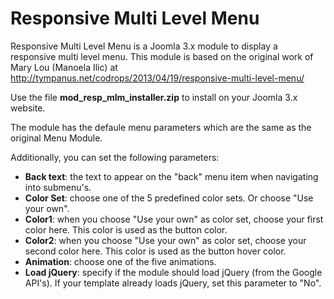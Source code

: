 Responsive Multi Level Menu
===========================

Responsive Multi Level Menu is a Joomla 3.x module to display a responsive multi level menu.
This module is based on the original work of Mary Lou (Manoela Ilic) at http://tympanus.net/codrops/2013/04/19/responsive-multi-level-menu/

Use the file **mod_resp_mlm_installer.zip** to install on your Joomla 3.x website.

The module has the defaule menu parameters which are the same as the original Menu Module.

Additionally, you can set the following parameters:

- **Back text**: the text to appear on the "back" menu item when navigating into submenu's.
- **Color Set**: choose one of the 5 predefined color sets. Or choose "Use your own".
- **Color1**: when you choose "Use your own" as color set, choose your first color here. This color is used as the button color.
- **Color2**: when you choose "Use your own" as color set, choose your second color here. This color is used as the button hover color.
- **Animation**: choose one of the five animations.
- **Load jQuery**: specify if the module should load jQuery (from the Google API's). If your template already loads jQuery, set this parameter to "No".
